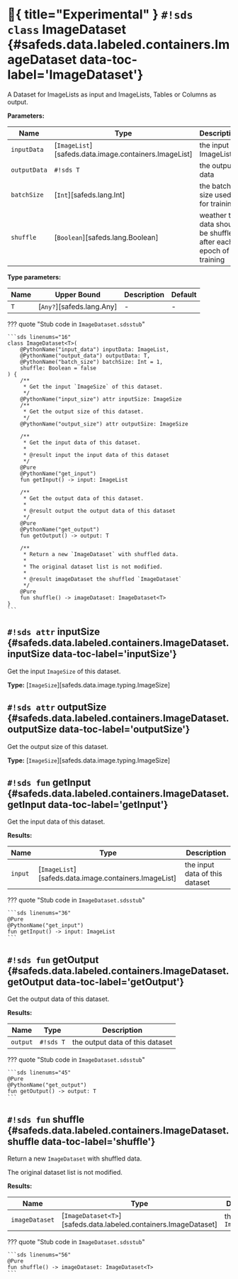 # :test_tube:{ title="Experimental" } `#!sds class` ImageDataset {#safeds.data.labeled.containers.ImageDataset data-toc-label='ImageDataset'}

A Dataset for ImageLists as input and ImageLists, Tables or Columns as output.

**Parameters:**

| Name | Type | Description | Default |
|------|------|-------------|---------|
| `inputData` | [`ImageList`][safeds.data.image.containers.ImageList] | the input ImageList | - |
| `outputData` | `#!sds T` | the output data | - |
| `batchSize` | [`Int`][safeds.lang.Int] | the batch size used for training | `#!sds 1` |
| `shuffle` | [`Boolean`][safeds.lang.Boolean] | weather the data should be shuffled after each epoch of training | `#!sds false` |

**Type parameters:**

| Name | Upper Bound | Description | Default |
|------|-------------|-------------|---------|
| `T` | [`Any?`][safeds.lang.Any] | - | - |

??? quote "Stub code in `ImageDataset.sdsstub`"

    ```sds linenums="16"
    class ImageDataset<T>(
        @PythonName("input_data") inputData: ImageList,
        @PythonName("output_data") outputData: T,
        @PythonName("batch_size") batchSize: Int = 1,
        shuffle: Boolean = false
    ) {
        /**
         * Get the input `ImageSize` of this dataset.
         */
        @PythonName("input_size") attr inputSize: ImageSize
        /**
         * Get the output size of this dataset.
         */
        @PythonName("output_size") attr outputSize: ImageSize

        /**
         * Get the input data of this dataset.
         *
         * @result input the input data of this dataset
         */
        @Pure
        @PythonName("get_input")
        fun getInput() -> input: ImageList

        /**
         * Get the output data of this dataset.
         *
         * @result output the output data of this dataset
         */
        @Pure
        @PythonName("get_output")
        fun getOutput() -> output: T

        /**
         * Return a new `ImageDataset` with shuffled data.
         *
         * The original dataset list is not modified.
         *
         * @result imageDataset the shuffled `ImageDataset`
         */
        @Pure
        fun shuffle() -> imageDataset: ImageDataset<T>
    }
    ```

## `#!sds attr` inputSize {#safeds.data.labeled.containers.ImageDataset.inputSize data-toc-label='inputSize'}

Get the input `ImageSize` of this dataset.

**Type:** [`ImageSize`][safeds.data.image.typing.ImageSize]

## `#!sds attr` outputSize {#safeds.data.labeled.containers.ImageDataset.outputSize data-toc-label='outputSize'}

Get the output size of this dataset.

**Type:** [`ImageSize`][safeds.data.image.typing.ImageSize]

## `#!sds fun` getInput {#safeds.data.labeled.containers.ImageDataset.getInput data-toc-label='getInput'}

Get the input data of this dataset.

**Results:**

| Name | Type | Description |
|------|------|-------------|
| `input` | [`ImageList`][safeds.data.image.containers.ImageList] | the input data of this dataset |

??? quote "Stub code in `ImageDataset.sdsstub`"

    ```sds linenums="36"
    @Pure
    @PythonName("get_input")
    fun getInput() -> input: ImageList
    ```

## `#!sds fun` getOutput {#safeds.data.labeled.containers.ImageDataset.getOutput data-toc-label='getOutput'}

Get the output data of this dataset.

**Results:**

| Name | Type | Description |
|------|------|-------------|
| `output` | `#!sds T` | the output data of this dataset |

??? quote "Stub code in `ImageDataset.sdsstub`"

    ```sds linenums="45"
    @Pure
    @PythonName("get_output")
    fun getOutput() -> output: T
    ```

## `#!sds fun` shuffle {#safeds.data.labeled.containers.ImageDataset.shuffle data-toc-label='shuffle'}

Return a new `ImageDataset` with shuffled data.

The original dataset list is not modified.

**Results:**

| Name | Type | Description |
|------|------|-------------|
| `imageDataset` | [`ImageDataset<T>`][safeds.data.labeled.containers.ImageDataset] | the shuffled `ImageDataset` |

??? quote "Stub code in `ImageDataset.sdsstub`"

    ```sds linenums="56"
    @Pure
    fun shuffle() -> imageDataset: ImageDataset<T>
    ```
